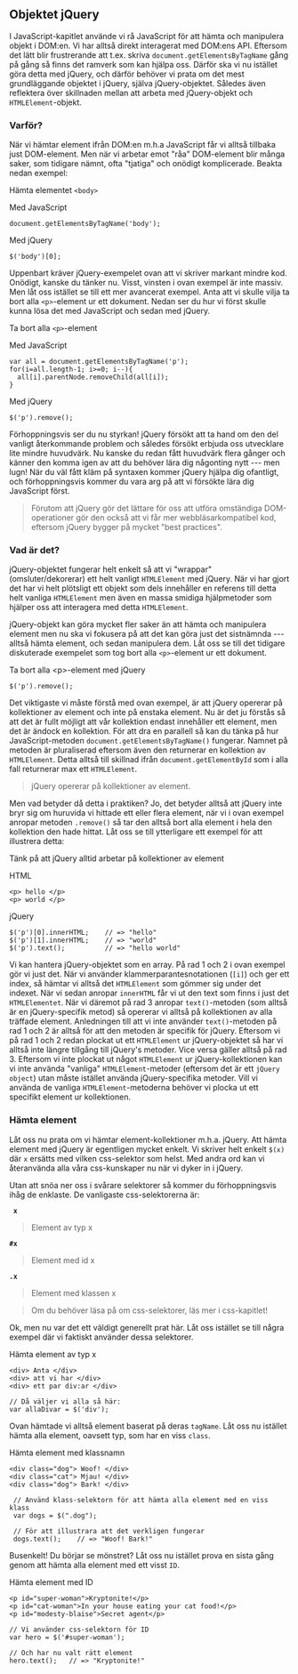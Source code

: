 ## Objektet jQuery

I JavaScript-kapitlet använde vi rå JavaScript för att hämta och manipulera objekt i DOM:en. Vi har alltså direkt interagerat med DOM:ens API. Eftersom det lätt blir frustrerande att t.ex. skriva `document.getElementsByTagName` gång på gång så finns det ramverk som kan hjälpa oss. Därför ska vi nu istället göra detta med jQuery, och därför behöver vi prata om det mest grundläggande objektet i jQuery, själva jQuery-objektet. Således även reflektera över skillnaden mellan att arbeta med jQuery-objekt och `HTMLElement`-objekt.

### Varför?

När vi hämtar element ifrån DOM:en m.h.a JavaScript får vi alltså tillbaka just DOM-element. Men när vi arbetar emot "råa" DOM-element blir många saker, som tidigare nämnt, ofta "tjatiga" och onödigt komplicerade. Beakta nedan exempel:

Hämta elementet `<body>`

Med JavaScript

    document.getElementsByTagName('body');

Med jQuery

    $('body')[0];

Uppenbart kräver jQuery-exempelet ovan att vi skriver markant mindre kod. Onödigt, kanske du tänker nu. Visst, vinsten i ovan exempel är inte massiv. Men låt oss istället se till ett mer avancerat exempel. Anta att vi skulle vilja ta bort alla `<p>`-element ur ett dokument. Nedan ser du hur vi först skulle kunna lösa det med JavaScript och sedan med jQuery.

Ta bort alla `<p>`-element

Med JavaScript

    var all = document.getElementsByTagName('p');
    for(i=all.length-1; i>=0; i--){
      all[i].parentNode.removeChild(all[i]);
    }

Med jQuery

    $('p').remove();

Förhoppningsvis ser du nu styrkan! jQuery försökt att ta hand om den del vanligt återkommande problem och således försökt erbjuda oss utvecklare lite mindre huvudvärk. Nu kanske du redan fått huvudvärk flera gånger och känner den komma igen av att du behöver lära dig någonting nytt --- men lugn! När du väl fått kläm på syntaxen kommer jQuery hjälpa dig ofantligt, och förhoppningsvis kommer du vara arg på att vi försökte lära dig JavaScript först.
> 
> Förutom att jQuery gör det lättare för oss att utföra omständiga DOM-operationer gör den också att vi får mer webbläsarkompatibel kod, eftersom jQuery bygger på mycket "best practices".

### Vad är det?

jQuery-objektet fungerar helt enkelt så att vi "wrappar" (omsluter/dekorerar) ett helt vanligt `HTMLElement` med jQuery. När vi har gjort det har vi helt plötsligt ett objekt som dels innehåller en referens till detta helt vanliga `HTMLElement` men även en massa smidiga hjälpmetoder som hjälper oss att interagera med detta `HTMLElement`.

jQuery-objekt kan göra mycket fler saker än att hämta och manipulera element men nu ska vi fokusera på att det kan göra just det sistnämnda --- alltså hämta element, och sedan manipulera dem. Låt oss se till det tidigare diskuterade exempelet som tog bort alla `<p>`-element ur ett dokument.

Ta bort alla <p\>-element med jQuery

    $('p').remove();

Det viktigaste vi måste förstå med ovan exempel, är att jQuery opererar på kollektioner av element och inte på enstaka element. Nu är det ju förstås så att det är fullt möjligt att vår kollektion endast innehåller ett element, men det är ändock en kollektion. För att dra en parallell så kan du tänka på hur JavaScript-metoden `document.getElementsByTagName()` fungerar. Namnet på metoden är pluraliserad eftersom även den returnerar en kollektion av `HTMLElement`. Detta alltså till skillnad ifrån `document.getElementById` som i alla fall returnerar max ett `HTMLElement`.
> 
> jQuery opererar på kollektioner av element.

Men vad betyder då detta i praktiken? Jo, det betyder alltså att jQuery inte bryr sig om huruvida vi hittade ett eller flera element, när vi i ovan exempel anropar metoden `.remove()` så tar den alltså bort alla element i hela den kollektion den hade hittat. Låt oss se till ytterligare ett exempel för att illustrera detta:

Tänk på att jQuery alltid arbetar på kollektioner av element

HTML

    <p> hello </p>
    <p> world </p>

jQuery

    $('p')[0].innerHTML;    // => "hello"
    $('p')[1].innerHTML;    // => "world"
    $('p').text();          // => "hello world"

Vi kan hantera jQuery-objektet som en array. På rad 1 och 2 i ovan exempel gör vi just det. När vi använder klammerparantesnotationen (`[i]`) och ger ett index, så hämtar vi alltså det `HTMLElement` som gömmer sig under det indexet. När vi sedan anropar `innerHTML` får vi ut den text som finns i just det `HTMLElementet`. När vi däremot på rad 3 anropar `text()`-metoden (som alltså är en jQuery-specifik metod) så opererar vi alltså på kollektionen av alla träffade element. Anledningen till att vi inte använder `text()`-metoden på rad 1 och 2 är alltså för att den metoden är specifik för jQuery. Eftersom vi på rad 1 och 2 redan plockat ut ett `HTMLElement` ur jQuery-objektet så har vi alltså inte längre tillgång till jQuery's metoder. Vice versa gäller alltså på rad 3\. Eftersom vi inte plockat ut något `HTMLElement` ur jQuery-kollektionen kan vi inte använda "vanliga" `HTMLElement`-metoder (eftersom det är ett `jQuery object`) utan måste istället använda jQuery-specifika metoder. Vill vi använda de vanliga `HTMLElement`-metoderna behöver vi plocka ut ett specifikt element ur kollektionen.

### Hämta element

Låt oss nu prata om vi hämtar element-kollektioner m.h.a. jQuery. Att hämta element med jQuery är egentligen mycket enkelt. Vi skriver helt enkelt `$(x)` där `x` ersätts med vilken css-selektor som helst. Med andra ord kan vi återanvända alla våra css-kunskaper nu när vi dyker in i jQuery.

Utan att snöa ner oss i svårare selektorer så kommer du förhoppningsvis ihåg de enklaste. De vanligaste css-selektorerna är:

**` x`**
> 
> Element av typ x

**`#x`**
> 
> Element med id x

**`.x`**
> 
> Element med klassen x

> Om du behöver läsa på om css-selektorer, läs mer i css-kapitlet!

Ok, men nu var det ett väldigt generellt prat här. Låt oss istället se till några exempel där vi faktiskt använder dessa selektorer.

Hämta element av typ x

    <div> Anta </div>
    <div> att vi har </div>
    <div> ett par div:ar </div>

    // Då väljer vi alla så här:
    var allaDivar = $('div');

Ovan hämtade vi alltså element baserat på deras `tagName`. Låt oss nu istället hämta alla element, oavsett typ, som har en viss `class`.

Hämta element med klassnamn

    <div class="dog"> Woof! </div>
    <div class="cat"> Mjau! </div>
    <div class="dog"> Bark! </div>

     // Använd klass-selektorn för att hämta alla element med en viss klass
     var dogs = $(".dog");
     
     // För att illustrara att det verkligen fungerar
     dogs.text();    // => "Woof! Bark!"

Busenkelt! Du börjar se mönstret? Låt oss nu istället prova en sista gång genom att hämta alla element med ett visst `ID`.

Hämta element med ID

    <p id="super-woman">Kryptonite!</p>
    <p id="cat-woman">In your house eating your cat food!</p>
    <p id="modesty-blaise">Secret agent</p>

    // Vi använder css-selektorn för ID
    var hero = $('#super-woman');
     
    // Och har nu valt rätt element
    hero.text();   // => "Kryptonite!"
